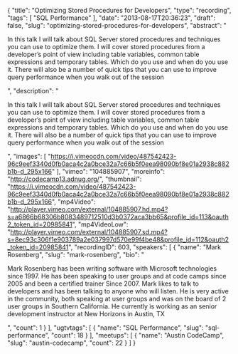 {
  "title": "Optimizing Stored Procedures for Developers",
  "type": "recording",
  "tags": [
    "SQL Performance"
  ],
  "date": "2013-08-17T20:36:23",
  "draft": false,
  "slug": "optimizing-stored-procedures-for-developers",
  "abstract": "<p>In this talk I will talk about SQL Server stored procedures and techniques you can use to optimize them. I will cover stored procedures from a developer’s point of view including table variables, common table expressions and temporary tables. Which do you use and when do you use it. There will also be a number of quick tips that you can use to improve query performance when you walk out of the session</p>",
  "description": "<p>In this talk I will talk about SQL Server stored procedures and techniques you can use to optimize them. I will cover stored procedures from a developer’s point of view including table variables, common table expressions and temporary tables. Which do you use and when do you use it. There will also be a number of quick tips that you can use to improve query performance when you walk out of the session</p>",
  "images": [
    "https://i.vimeocdn.com/video/487542423-96c9eef3340d0fb0aca4c2a0bce32a7c66b5f0eea98090bf8e01a2938c882b1b-d_295x166"
  ],
  "vimeo": "104885907",
  "moreinfo": "http://codecamp13.adnug.org/",
  "thumbnail": "https://i.vimeocdn.com/video/487542423-96c9eef3340d0fb0aca4c2a0bce32a7c66b5f0eea98090bf8e01a2938c882b1b-d_295x166",
  "mp4Video": "http://player.vimeo.com/external/104885907.hd.mp4?s=a6866b68306b8083489712510d3b0372aca3bb65&profile_id=113&oauth2_token_id=20985841",
  "mp4VideoLow": "http://player.vimeo.com/external/104885907.sd.mp4?s=8ec93c306f1e903789a2e037997d570e99f4be48&profile_id=112&oauth2_token_id=20985841",
  "recordingID": 603,
  "speakers": [
    {
      "name": "Mark Rosenberg",
      "slug": "mark-rosenberg",
      "bio": "<p>Mark Rosenberg has been writing software with Microsoft technologies since 1997. He has been speaking to user groups and at code camps since 2005 and been a certified trainer Since 2007. Mark likes to talk to developers and has been talking to anyone who will listen. He is very active in the community, both speaking at user groups and was on the board of 2 user groups in Southern California. He currently is working as an senior development instructor at New Horizons in Austin, TX</p>",
      "count": 1
    }
  ],
  "ugtvtags": [
    {
      "name": "SQL Performance",
      "slug": "sql-performance",
      "count": 18
    }
  ],
  "meetups": [
    {
      "name": "Austin CodeCamp",
      "slug": "austin-codecamp",
      "count": 22
    }
  ]
}